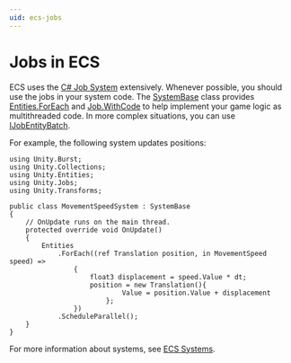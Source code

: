 ```yaml
---
uid: ecs-jobs
---
```

# Jobs in ECS

ECS uses the [C# Job System] extensively. Whenever possible, you should use the jobs in your system code. The [SystemBase] class provides [Entities.ForEach] and [Job.WithCode] to help implement your game logic as multithreaded code. In more complex situations, you can use [IJobEntityBatch].

For example, the following system updates positions:

    using Unity.Burst;
    using Unity.Collections;
    using Unity.Entities;
    using Unity.Jobs;
    using Unity.Transforms;
    
    public class MovementSpeedSystem : SystemBase
    {
        // OnUpdate runs on the main thread.
        protected override void OnUpdate()
        {
            Entities
                .ForEach((ref Translation position, in MovementSpeed speed) =>
                    {
                        float3 displacement = speed.Value * dt;
                        position = new Translation(){
                                Value = position.Value + displacement
                            };
                    })
                .ScheduleParallel();
        }
    }


For more information about systems, see [ECS Systems](ecs_systems.md).

[C# Job System]: https://docs.unity3d.com/Manual/JobSystem.html
[SystemBase]: xref:Unity.Entities.SystemBase 
[Entities.ForEach]: ecs_entities_foreach.md
[Job.WithCode]: ecs_job_withcode.md
[IJobEntityBatch]: ecs_ijobentitybatch.md